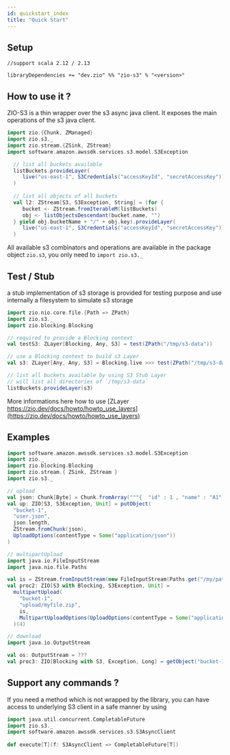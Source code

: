 ```yaml
---
id: quickstart_index
title: "Quick Start"
---
```


Setup
-----

```
//support scala 2.12 / 2.13

libraryDependencies += "dev.zio" %% "zio-s3" % "<version>"
```

How to use it ?
---------------

ZIO-S3 is a thin wrapper over the s3 async java client. It exposes the main operations of the s3 java client.


```scala
import zio.{Chunk, ZManaged}
import zio.s3._
import zio.stream.{ZSink, ZStream}
import software.amazon.awssdk.services.s3.model.S3Exception

  // list all buckets available  
  listBuckets.provideLayer(
     live("us-east-1", S3Credentials("accessKeyId", "secretAccessKey"))
  )
  
  // list all objects of all buckets
  val l2: ZStream[S3, S3Exception, String] = (for {
     bucket <- ZStream.fromIterableM(listBuckets) 
     obj <- listObjectsDescendant(bucket.name, "")
  } yield obj.bucketName + "/" + obj.key).provideLayer(
     live("us-east-1", S3Credentials("accessKeyId", "secretAccessKey"))
  )  
```

All available s3 combinators and operations are available in the package object `zio.s3`, you only need to `import zio.s3._`


Test / Stub
-----------

a stub implementation of s3 storage is provided for testing purpose and use internally a filesystem to simulate s3 storage

```scala
import zio.nio.core.file.{Path => ZPath}
import zio.s3._
import zio.blocking.Blocking

// required to provide a Blocking context
val testS3: ZLayer[Blocking, Any, S3] = test(ZPath("/tmp/s3-data")) 

// use a Blocking context to build s3 Layer
val s3: ZLayer[Any, Any, S3] = Blocking.live >>> test(ZPath("/tmp/s3-data"))

// list all buckets available by using S3 Stub Layer 
// will list all directories of `/tmp/s3-data`
listBuckets.provideLayer(s3) 
```

More informations here how to use [ZLayer https://zio.dev/docs/howto/howto_use_layers](https://zio.dev/docs/howto/howto_use_layers)


Examples
--------

```scala
import software.amazon.awssdk.services.s3.model.S3Exception
import zio._
import zio.blocking.Blocking
import zio.stream.{ ZSink, ZStream }
import zio.s3._

// upload
val json: Chunk[Byte] = Chunk.fromArray("""{  "id" : 1 , "name" : "A1" }""".getBytes)
val up: ZIO[S3, S3Exception, Unit] = putObject(
  "bucket-1",
  "user.json",
  json.length,
  ZStream.fromChunk(json),
  UploadOptions(contentType = Some("application/json"))
)

// multipartUpload 
import java.io.FileInputStream
import java.nio.file.Paths

val is = ZStream.fromInputStream(new FileInputStream(Paths.get("/my/path/to/myfile.zip").toFile))
val proc2: ZIO[S3 with Blocking, S3Exception, Unit] =
  multipartUpload(
    "bucket-1",
    "upload/myfile.zip",
    is,
    MultipartUploadOptions(UploadOptions(contentType = Some("application/zip")))
  )(4)

// download
import java.io.OutputStream

val os: OutputStream = ???
val proc3: ZIO[Blocking with S3, Exception, Long] = getObject("bucket-1", "upload/myfile.zip").run(ZSink.fromOutputStream(os))
```

Support any commands ?
---

If you need a method which is not wrapped by the library, you can have access to underlying S3 client in a safe manner by using

```scala
import java.util.concurrent.CompletableFuture
import zio.s3._
import software.amazon.awssdk.services.s3.S3AsyncClient
 
def execute[T](f: S3AsyncClient => CompletableFuture[T]) 
```
